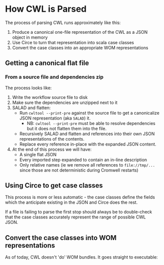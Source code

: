 # How CWL is Parsed

The process of parsing CWL runs approximately like this:

1. Produce a canonical one-file representation of the CWL as a JSON object in memory 
1. Use Circe to turn that representation into scala case classes
1. Convert the case classes into an appropriate WOM representations

## Getting a canonical flat file

### From a source file and dependencies zip

The process looks like:

1. Write the workflow source file to disk
1. Make sure the dependencies are unzipped next to it
1. SALAD and flatten:
    - Run `cwltool --print-pre` against the source file to get a canonicalize JSON representation (aka `SALAD`) it.
        - NB: `cwltool --print-pre` must be able to resolve dependencies but it does not flatten them into the file.
    - Recursively SALAD and flatten and references into their own JSON representations of the contents.
    - Replace every reference in-place with the expanded JSON content.
1. At the end of this process we will have:
    - A single flat JSON 
    - Every imported step expanded to contain an in-line description
    - Only relative names (ie we remove all references to `file://tmp/...` since those are not deterministic during Cromwell restarts)

## Using Circe to get case classes

This process is more or less automatic - the case classes define the fields which the anticipate existing in the JSON
and Circe does the rest.

If a file is failing to parse the first stop should always be to double-check that the case classes accurately represent
the range of possible CWL JSON.

## Convert the case classes into WOM representations

As of today, CWL doesn't 'do' WOM bundles. It goes straight to executable:
